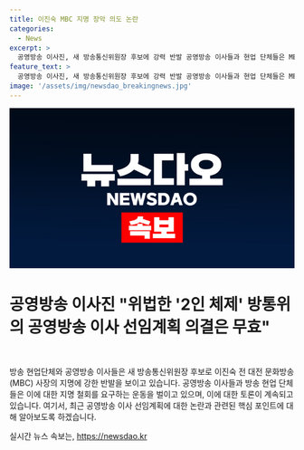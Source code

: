 ```yaml
---
title: 이진숙 MBC 지명 장악 의도 논란
categories:
  - News
excerpt: >
  공영방송 이사진, 새 방송통신위원장 후보에 강력 반발 공영방송 이사들과 현업 단체들은 MBC 사장 이진숙의 새 방송통신위원장 지명에 강력히 반발하고 있다. 공영방송 이사들은 무효로 지목된 공영방송 이사 선임계획을 비판하며, 방송통신위 법에 위배된 지명과 2인 체제 운영을 규탄했다. 이에 대한 반발로 방송현업과 단체들은 철회 촉구 운동을 벌이고, 방통위의 결정을 위법하다고 지적했다. 이에 대한 비판과 반대 목소리가 현장에서 거세게 터져나오고 있다.
feature_text: >
  공영방송 이사진, 새 방송통신위원장 후보에 강력 반발 공영방송 이사들과 현업 단체들은 MBC 사장 이진숙의 새 방송통신위원장 지명에 강력히 반발하고 있다. 공영방송 이사들은 무효로 지목된 공영방송 이사 선임계획을 비판하며, 방송통신위 법에 위배된 지명과 2인 체제 운영을 규탄했다. 이에 대한 반발로 방송현업과 단체들은 철회 촉구 운동을 벌이고, 방통위의 결정을 위법하다고 지적했다. 이에 대한 비판과 반대 목소리가 현장에서 거세게 터져나오고 있다.
image: '/assets/img/newsdao_breakingnews.jpg'
---
```


<p><img src="/assets/img/newsdao_breakingnews.jpg" alt="pcversion 속보" /></p>

<h1>공영방송 이사진 "위법한 '2인 체제' 방통위의 공영방송 이사 선임계획 의결은 무효"</h1>

<p data-ke-size="size16">&nbsp;</p>

<p>방송 현업단체와 공영방송 이사들은 새 방송통신위원장 후보로 이진숙 전 대전 문화방송(MBC) 사장의 지명에 강한 반발을 보이고 있습니다. 공영방송 이사들과 방송 현업 단체들은 이에 대한 지명 철회를 요구하는 운동을 벌이고 있으며, 이에 대한 토론이 계속되고 있습니다. 여기서, 최근 공영방송 이사 선임계획에 대한 논란과 관련된 핵심 포인트에 대해 알아보도록 하겠습니다. </p>

<p data-ke-size="size16"></p>
실시간 뉴스 속보는, <a href="https://newsdao.kr" rel="dofollow">https://newsdao.kr</a>



